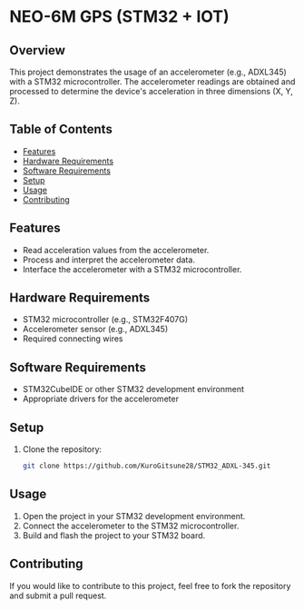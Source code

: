 # NEO-6M GPS (STM32 + IOT)

## Overview

This project demonstrates the usage of an accelerometer (e.g., ADXL345) with a STM32 microcontroller. The accelerometer readings are obtained and processed to determine the device's acceleration in three dimensions (X, Y, Z).

## Table of Contents

- [Features](#features)
- [Hardware Requirements](#hardware-requirements)
- [Software Requirements](#software-requirements)
- [Setup](#setup)
- [Usage](#usage)
- [Contributing](#contributing)

## Features

- Read acceleration values from the accelerometer.
- Process and interpret the accelerometer data.
- Interface the accelerometer with a STM32 microcontroller.

## Hardware Requirements

- STM32 microcontroller (e.g., STM32F407G)
- Accelerometer sensor (e.g., ADXL345)
- Required connecting wires

## Software Requirements

- STM32CubeIDE or other STM32 development environment
- Appropriate drivers for the accelerometer

## Setup

1. Clone the repository:

   ```bash
   git clone https://github.com/KuroGitsune28/STM32_ADXL-345.git

## Usage
1. Open the project in your STM32 development environment.
2. Connect the accelerometer to the STM32 microcontroller.
3. Build and flash the project to your STM32 board.

## Contributing
If you would like to contribute to this project, feel free to fork the repository and submit a pull request.
